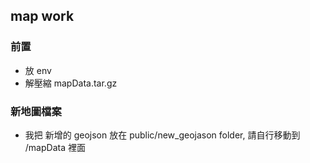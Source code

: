 ## map work

### 前置
- 放 env
- 解壓縮 mapData.tar.gz


### 新地圖檔案
- 我把 新增的 geojson 放在 public/new_geojason folder, 請自行移動到 /mapData 裡面
